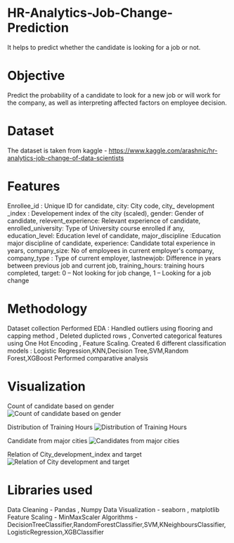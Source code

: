# HR-Analytics-Job-Change-Prediction
It helps to predict whether the candidate is looking for a job or not.
# Objective
Predict the probability of a candidate to look for a new job or will work for the company, as well as interpreting affected factors on employee decision.
# Dataset
The dataset is taken from kaggle - 
https://www.kaggle.com/arashnic/hr-analytics-job-change-of-data-scientists
# Features
Enrollee_id : Unique ID for candidate,
city: City code,
city_ development _index : Developement index of the city (scaled),
gender: Gender of candidate,
relevent_experience: Relevant experience of candidate,
enrolled_university: Type of University course enrolled if any,
education_level: Education level of candidate,
major_discipline :Education major discipline of candidate,
experience: Candidate total experience in years,
company_size: No of employees in current employer's company,
company_type : Type of current employer,
lastnewjob: Difference in years between previous job and current job,
training_hours: training hours completed,
target: 0 – Not looking for job change, 1 – Looking for a job change
# Methodology
Dataset collection
Performed EDA : Handled outliers using flooring and capping method , Deleted duplicted rows , Converted categorical features using One Hot Encoding , Feature Scaling.
Created 6 different classification models : Logistic Regression,KNN,Decision Tree,SVM,Random Forest,XGBoost
Performed comparative analysis
# Visualization

Count of candidate based on gender
![Count of candidate based on gender](https://user-images.githubusercontent.com/94851933/156412337-301f4301-9a55-4e6c-a2ac-1562a1249404.png)

Distribution of Training Hours
![Distribution of Training Hours](https://user-images.githubusercontent.com/94851933/156413167-76de5355-ecf4-421a-bd69-790bd0fcdd72.png)

Candidate from major cities
![Candidates from major cities](https://user-images.githubusercontent.com/94851933/156413210-99d2e472-c96b-4d44-b9fd-bdf88048edf7.png)

Relation of City_development_index and target
![Relation of City development and target](https://user-images.githubusercontent.com/94851933/156413238-b23f8b96-a1c8-4e2b-b004-89f73f5277b6.png)

# Libraries used
Data Cleaning - Pandas , Numpy
Data Visualization - seaborn , matplotlib
Feature Scaling - MinMaxScaler
Algorithms - DecisionTreeClassifier,RandomForestClassifier,SVM,KNeighboursClassifier,LogisticRegression,XGBClassifier
